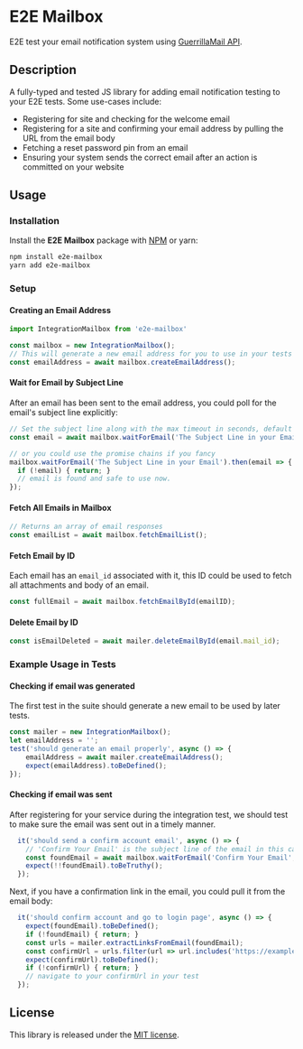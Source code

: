 # E2E Mailbox
E2E test your email notification system using [GuerrillaMail API](https://www.guerrillamail.com/).

## Description
A fully-typed and tested JS library for adding email notification testing to your E2E tests. Some use-cases include:
* Registering for site and checking for the welcome email 
* Registering for a site and confirming your email address by pulling the URL from the email body
* Fetching a reset password pin from an email
* Ensuring your system sends the correct email after an action is committed on your website


## Usage

### Installation

Install the **E2E Mailbox** package with [NPM](https://www.npmjs.org/) or yarn:

```sh
npm install e2e-mailbox
yarn add e2e-mailbox
```
### Setup
#### Creating an Email Address
```js
import IntegrationMailbox from 'e2e-mailbox'

const mailbox = new IntegrationMailbox();
// This will generate a new email address for you to use in your tests
const emailAddress = await mailbox.createEmailAddress();
```
#### Wait for Email by Subject Line
After an email has been sent to the email address, you could poll for the email's subject line explicitly:
```js
// Set the subject line along with the max timeout in seconds, default is 60 seconds.
const email = await mailbox.waitForEmail('The Subject Line in your Email', 60);

// or you could use the promise chains if you fancy
mailbox.waitForEmail('The Subject Line in your Email').then(email => {
  if (!email) { return; }
  // email is found and safe to use now.
});
```
#### Fetch All Emails in Mailbox
```js
// Returns an array of email responses
const emailList = await mailbox.fetchEmailList();
```
#### Fetch Email by ID
Each email has an `email_id` associated with it, this ID could be used to fetch all attachments and body of an email.
```js
const fullEmail = await mailbox.fetchEmailById(emailID);
```
#### Delete Email by ID
```js
const isEmailDeleted = await mailer.deleteEmailById(email.mail_id);
```
### Example Usage in Tests
#### Checking if email was generated
The first test in the suite should generate a new email to be used by later tests.
```js
const mailer = new IntegrationMailbox();
let emailAddress = '';
test('should generate an email properly', async () => {
    emailAddress = await mailer.createEmailAddress();
    expect(emailAddress).toBeDefined();
});
```
#### Checking if email was sent
After registering for your service during the integration test, we should test to make sure the email was sent out in a timely manner.
```js
  it('should send a confirm account email', async () => {
    // 'Confirm Your Email' is the subject line of the email in this case
    const foundEmail = await mailbox.waitForEmail('Confirm Your Email', 100);
    expect(!!foundEmail).toBeTruthy();
  });
```
Next, if you have a confirmation link in the email, you could pull it from the email body:
```js
  it('should confirm account and go to login page', async () => {
    expect(foundEmail).toBeDefined();
    if (!foundEmail) { return; }
    const urls = mailer.extractLinksFromEmail(foundEmail);
    const confirmUrl = urls.filter(url => url.includes('https://example.com/your_confirm_url'))[0];
    expect(confirmUrl).toBeDefined();
    if (!confirmUrl) { return; }
    // navigate to your confirmUrl in your test
  });
```
## License

This library is released under the
[MIT license](https://opensource.org/licenses/MIT).
